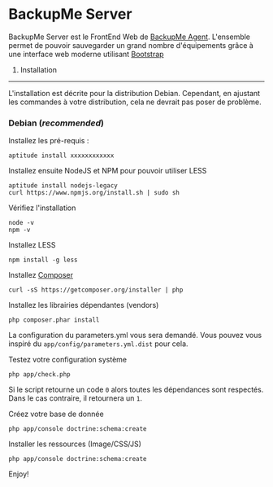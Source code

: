 BackupMe Server
========================

BackupMe Server est le FrontEnd Web de [BackupMe Agent][1].
L'ensemble permet de pouvoir sauvegarder un grand nombre d'équipements grâce à une interface web moderne utilisant [Bootstrap][2]

1) Installation
----------------------------------

L'installation est décrite pour la distribution Debian. Cependant, en ajustant les commandes à votre distribution, cela ne devrait pas poser de problème.

### Debian (*recommended*)

Installez les pré-requis :

    aptitude install xxxxxxxxxxxx

Installez ensuite NodeJS et NPM pour pouvoir utiliser LESS

    aptitude install nodejs-legacy
    curl https://www.npmjs.org/install.sh | sudo sh

Vérifiez l'installation

    node -v
    npm -v

Installez LESS

    npm install -g less

Installez [Composer][3]

    curl -sS https://getcomposer.org/installer | php

Installez les librairies dépendantes (vendors)

    php composer.phar install
La configuration du parameters.yml vous sera demandé. Vous pouvez vous inspiré du `app/config/parameters.yml.dist` pour cela.

Testez votre configuration système

    php app/check.php
Si le script retourne un code `0` alors toutes les dépendances sont respectés. Dans le cas contraire, il retournera un `1`.

Créez votre base de donnée

    php app/console doctrine:schema:create

Installer les ressources (Image/CSS/JS)

    php app/console doctrine:schema:create

Enjoy!

[1]:  https://github.com/mguyard/backupme-agent
[2]:  http://getbootstrap.com/
[3]:  https://getcomposer.org
